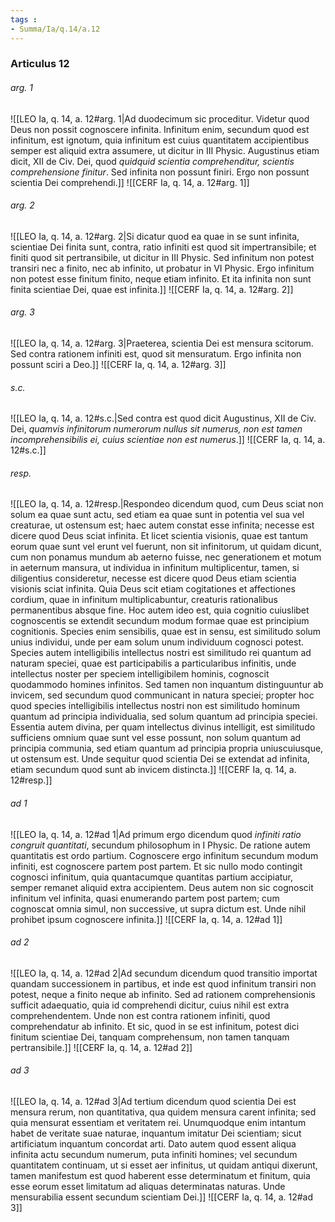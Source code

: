 ```yaml
---
tags : 
- Summa/Ia/q.14/a.12
---
```


### Articulus 12

###### arg. 1
![[LEO Ia, q. 14, a. 12#arg. 1|Ad duodecimum sic proceditur. Videtur quod Deus non possit cognoscere infinita. Infinitum enim, secundum quod est infinitum, est ignotum, quia infinitum est cuius quantitatem accipientibus semper est aliquid extra assumere, ut dicitur in III Physic. Augustinus etiam dicit, XII de Civ. Dei, quod *quidquid scientia comprehenditur, scientis comprehensione finitur*. Sed infinita non possunt finiri. Ergo non possunt scientia Dei comprehendi.]]
![[CERF Ia, q. 14, a. 12#arg. 1]]

###### arg. 2
![[LEO Ia, q. 14, a. 12#arg. 2|Si dicatur quod ea quae in se sunt infinita, scientiae Dei finita sunt, contra, ratio infiniti est quod sit impertransibile; et finiti quod sit pertransibile, ut dicitur in III Physic. Sed infinitum non potest transiri nec a finito, nec ab infinito, ut probatur in VI Physic. Ergo infinitum non potest esse finitum finito, neque etiam infinito. Et ita infinita non sunt finita scientiae Dei, quae est infinita.]]
![[CERF Ia, q. 14, a. 12#arg. 2]]

###### arg. 3
![[LEO Ia, q. 14, a. 12#arg. 3|Praeterea, scientia Dei est mensura scitorum. Sed contra rationem infiniti est, quod sit mensuratum. Ergo infinita non possunt sciri a Deo.]]
![[CERF Ia, q. 14, a. 12#arg. 3]]

###### s.c.
![[LEO Ia, q. 14, a. 12#s.c.|Sed contra est quod dicit Augustinus, XII de Civ. Dei, *quamvis infinitorum numerorum nullus sit numerus, non est tamen incomprehensibilis ei, cuius scientiae non est numerus*.]]
![[CERF Ia, q. 14, a. 12#s.c.]]

###### resp.
![[LEO Ia, q. 14, a. 12#resp.|Respondeo dicendum quod, cum Deus sciat non solum ea quae sunt actu, sed etiam ea quae sunt in potentia vel sua vel creaturae, ut ostensum est; haec autem constat esse infinita; necesse est dicere quod Deus sciat infinita. Et licet scientia visionis, quae est tantum eorum quae sunt vel erunt vel fuerunt, non sit infinitorum, ut quidam dicunt, cum non ponamus mundum ab aeterno fuisse, nec generationem et motum in aeternum mansura, ut individua in infinitum multiplicentur, tamen, si diligentius consideretur, necesse est dicere quod Deus etiam scientia visionis sciat infinita. Quia Deus scit etiam cogitationes et affectiones cordium, quae in infinitum multiplicabuntur, creaturis rationalibus permanentibus absque fine. Hoc autem ideo est, quia cognitio cuiuslibet cognoscentis se extendit secundum modum formae quae est principium cognitionis. Species enim sensibilis, quae est in sensu, est similitudo solum unius individui, unde per eam solum unum individuum cognosci potest. Species autem intelligibilis intellectus nostri est similitudo rei quantum ad naturam speciei, quae est participabilis a particularibus infinitis, unde intellectus noster per speciem intelligibilem hominis, cognoscit quodammodo homines infinitos. Sed tamen non inquantum distinguuntur ab invicem, sed secundum quod communicant in natura speciei; propter hoc quod species intelligibilis intellectus nostri non est similitudo hominum quantum ad principia individualia, sed solum quantum ad principia speciei. Essentia autem divina, per quam intellectus divinus intelligit, est similitudo sufficiens omnium quae sunt vel esse possunt, non solum quantum ad principia communia, sed etiam quantum ad principia propria uniuscuiusque, ut ostensum est. Unde sequitur quod scientia Dei se extendat ad infinita, etiam secundum quod sunt ab invicem distincta.]]
![[CERF Ia, q. 14, a. 12#resp.]]

###### ad 1
![[LEO Ia, q. 14, a. 12#ad 1|Ad primum ergo dicendum quod *infiniti ratio congruit quantitati*, secundum philosophum in I Physic. De ratione autem quantitatis est ordo partium. Cognoscere ergo infinitum secundum modum infiniti, est cognoscere partem post partem. Et sic nullo modo contingit cognosci infinitum, quia quantacumque quantitas partium accipiatur, semper remanet aliquid extra accipientem. Deus autem non sic cognoscit infinitum vel infinita, quasi enumerando partem post partem; cum cognoscat omnia simul, non successive, ut supra dictum est. Unde nihil prohibet ipsum cognoscere infinita.]]
![[CERF Ia, q. 14, a. 12#ad 1]]

###### ad 2
![[LEO Ia, q. 14, a. 12#ad 2|Ad secundum dicendum quod transitio importat quandam successionem in partibus, et inde est quod infinitum transiri non potest, neque a finito neque ab infinito. Sed ad rationem comprehensionis sufficit adaequatio, quia id comprehendi dicitur, cuius nihil est extra comprehendentem. Unde non est contra rationem infiniti, quod comprehendatur ab infinito. Et sic, quod in se est infinitum, potest dici finitum scientiae Dei, tanquam comprehensum, non tamen tanquam pertransibile.]]
![[CERF Ia, q. 14, a. 12#ad 2]]

###### ad 3
![[LEO Ia, q. 14, a. 12#ad 3|Ad tertium dicendum quod scientia Dei est mensura rerum, non quantitativa, qua quidem mensura carent infinita; sed quia mensurat essentiam et veritatem rei. Unumquodque enim intantum habet de veritate suae naturae, inquantum imitatur Dei scientiam; sicut artificiatum inquantum concordat arti. Dato autem quod essent aliqua infinita actu secundum numerum, puta infiniti homines; vel secundum quantitatem continuam, ut si esset aer infinitus, ut quidam antiqui dixerunt, tamen manifestum est quod haberent esse determinatum et finitum, quia esse eorum esset limitatum ad aliquas determinatas naturas. Unde mensurabilia essent secundum scientiam Dei.]]
![[CERF Ia, q. 14, a. 12#ad 3]]


